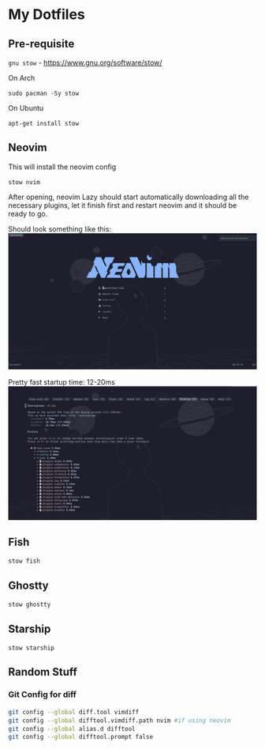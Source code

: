 # My Dotfiles

## Pre-requisite

`gnu stow` - <https://www.gnu.org/software/stow/>

On Arch

```
sudo pacman -Sy stow
```

On Ubuntu

```
apt-get install stow
```

## Neovim

This will install the neovim config

```
stow nvim
```

After opening, neovim Lazy should start automatically downloading all the necessary plugins, let it finish first and restart neovim and it should be ready to go.

Should look something like this:
![Neovim Welcome Screen](./neovim-welcome-screen.png)

Pretty fast startup time: 12-20ms
![Neovim Lazy Profiler](./neovim-lazy-profiler.png)

## Fish

```
stow fish
```

## Ghostty

```
stow ghostty
```

## Starship

```
stow starship
```

## Random Stuff

### Git Config for diff

```bash
git config --global diff.tool vimdiff
git config --global difftool.vimdiff.path nvim #if using neovim 
git config --global alias.d difftool
git config --global difftool.prompt false
```
